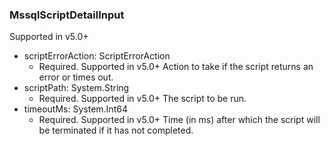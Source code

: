 ### MssqlScriptDetailInput
Supported in v5.0+

- scriptErrorAction: ScriptErrorAction
  - Required. Supported in v5.0+
Action to take if the script returns an error or times out.
- scriptPath: System.String
  - Required. Supported in v5.0+
The script to be run.
- timeoutMs: System.Int64
  - Required. Supported in v5.0+
Time (in ms) after which the script will be terminated if it has not completed.

